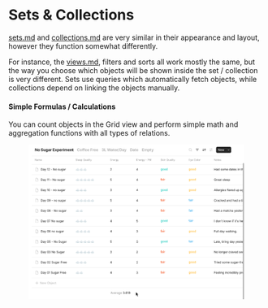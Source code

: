 # Sets & Collections

[sets.md](sets.md "mention") and [collections.md](collections.md "mention") are very similar in their appearance and layout, however they function somewhat differently.

For instance, the [views.md](views.md "mention"),  filters and sorts all work mostly the same, but the way you choose which objects will be shown inside the set / collection is very different. Sets use queries which automatically fetch objects, while collections depend on linking the objects manually.

#### Simple Formulas / Calculations&#x20;

You can count objects in the Grid view and perform simple math and aggregation functions with all types of relations.

<figure><img src="../../.gitbook/assets/image (2) (1) (1).png" alt=""><figcaption></figcaption></figure>
